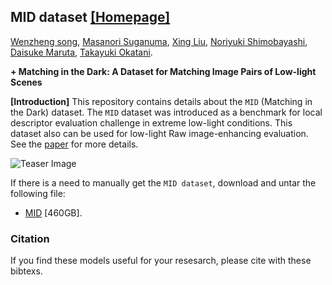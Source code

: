 <!--<h3><b>Matching in the Dark</b></h3>-->
## <b>MID dataset</b> [[Homepage]](https://wenzhengchina.github.io/projects/mid/) <br>
[Wenzheng song](https://Wenzhengchina.github.io/), [Masanori Suganuma](), [Xing Liu](), [Noriyuki Shimobayashi](), [Daisuke Maruta](), [Takayuki Okatani]().

**+ Matching in the Dark: A Dataset for Matching Image Pairs of Low-light Scenes**

**[Introduction]** This repository contains details about the `MID` (Matching in the Dark) dataset. The `MID` dataset was introduced as a benchmark for local descriptor
evaluation challenge in extreme low-light conditions. This dataset also can be used for low-light Raw image-enhancing evaluation. See the [paper]() for more details.


![Teaser Image](https://github.com/Wenzhengchina/Matching-in-the-Dark/images/samples.png)

If there is a need to manually get the `MID dataset`, download
and untar the following file:

* [MID](https://drive.google.com/drive/folders/1_K-gnCcbyVIa8zzTVC8EGsCZRi8V2hGQ?usp=sharing) [460GB].
### Citation ###

If you find these models useful for your resesarch, please cite with these bibtexs.

```

```

